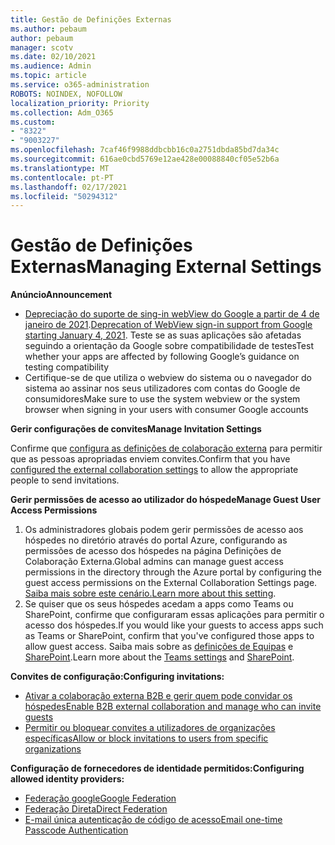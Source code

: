 ```yaml
---
title: Gestão de Definições Externas
ms.author: pebaum
author: pebaum
manager: scotv
ms.date: 02/10/2021
ms.audience: Admin
ms.topic: article
ms.service: o365-administration
ROBOTS: NOINDEX, NOFOLLOW
localization_priority: Priority
ms.collection: Adm_O365
ms.custom:
- "8322"
- "9003227"
ms.openlocfilehash: 7caf46f9988ddbcbb16c0a2751dbda85bd7da34c
ms.sourcegitcommit: 616ae0cbd5769e12ae428e00088840cf05e52b6a
ms.translationtype: MT
ms.contentlocale: pt-PT
ms.lasthandoff: 02/17/2021
ms.locfileid: "50294312"
---
```

# <a name="managing-external-settings"></a><span data-ttu-id="dc2ca-102">Gestão de Definições Externas</span><span class="sxs-lookup"><span data-stu-id="dc2ca-102">Managing External Settings</span></span>

<span data-ttu-id="dc2ca-103">**Anúncio**</span><span class="sxs-lookup"><span data-stu-id="dc2ca-103">**Announcement**</span></span>

- <span data-ttu-id="dc2ca-104">[Depreciação do suporte de sing-in webView do Google a partir de 4 de janeiro de 2021](https://docs.microsoft.com/azure/active-directory/external-identities/google-federation?WT.mc_id=Portal-Microsoft_Azure_Support#deprecation-of-webview-sign-in-support).</span><span class="sxs-lookup"><span data-stu-id="dc2ca-104">[Deprecation of WebView sign-in support from Google starting January 4, 2021](https://docs.microsoft.com/azure/active-directory/external-identities/google-federation?WT.mc_id=Portal-Microsoft_Azure_Support#deprecation-of-webview-sign-in-support).</span></span> <span data-ttu-id="dc2ca-105">Teste se as suas aplicações são afetadas seguindo a orientação da Google sobre compatibilidade de testes</span><span class="sxs-lookup"><span data-stu-id="dc2ca-105">Test whether your apps are affected by following Google’s guidance on testing compatibility</span></span>
- <span data-ttu-id="dc2ca-106">Certifique-se de que utiliza o webview do sistema ou o navegador do sistema ao assinar nos seus utilizadores com contas do Google de consumidores</span><span class="sxs-lookup"><span data-stu-id="dc2ca-106">Make sure to use the system webview or the system browser when signing in your users with consumer Google accounts</span></span>

<span data-ttu-id="dc2ca-107">**Gerir configurações de convites**</span><span class="sxs-lookup"><span data-stu-id="dc2ca-107">**Manage Invitation Settings**</span></span>

<span data-ttu-id="dc2ca-108">Confirme que [configura as definições de colaboração externa](https://docs.microsoft.com/azure/active-directory/external-identities/delegate-invitations?WT.mc_id=Portal-Microsoft_Azure_Support) para permitir que as pessoas apropriadas enviem convites.</span><span class="sxs-lookup"><span data-stu-id="dc2ca-108">Confirm that you have [configured the external collaboration settings](https://docs.microsoft.com/azure/active-directory/external-identities/delegate-invitations?WT.mc_id=Portal-Microsoft_Azure_Support) to allow the appropriate people to send invitations.</span></span>

<span data-ttu-id="dc2ca-109">**Gerir permissões de acesso ao utilizador do hóspede**</span><span class="sxs-lookup"><span data-stu-id="dc2ca-109">**Manage Guest User Access Permissions**</span></span>

1. <span data-ttu-id="dc2ca-110">Os administradores globais podem gerir permissões de acesso aos hóspedes no diretório através do portal Azure, configurando as permissões de acesso dos hóspedes na página Definições de Colaboração Externa.</span><span class="sxs-lookup"><span data-stu-id="dc2ca-110">Global admins can manage guest access permissions in the directory through the Azure portal by configuring the guest access permissions on the External Collaboration Settings page.</span></span> <span data-ttu-id="dc2ca-111">[Saiba mais sobre este cenário.](https://docs.microsoft.com/azure/active-directory/fundamentals/users-default-permissions?WT.mc_id=Portal-Microsoft_Azure_Support)</span><span class="sxs-lookup"><span data-stu-id="dc2ca-111">[Learn more about this setting](https://docs.microsoft.com/azure/active-directory/fundamentals/users-default-permissions?WT.mc_id=Portal-Microsoft_Azure_Support).</span></span>
2. <span data-ttu-id="dc2ca-112">Se quiser que os seus hóspedes acedam a apps como Teams ou SharePoint, confirme que configuraram essas aplicações para permitir o acesso dos hóspedes.</span><span class="sxs-lookup"><span data-stu-id="dc2ca-112">If you would like your guests to access apps such as Teams or SharePoint, confirm that you've configured those apps to allow guest access.</span></span> <span data-ttu-id="dc2ca-113">Saiba mais sobre as [definições de Equipas](https://docs.microsoft.com/microsoftteams/guest-access?WT.mc_id=Portal-Microsoft_Azure_Support) e [SharePoint](https://docs.microsoft.com/sharepoint/external-sharing-overview?WT.mc_id=Portal-Microsoft_Azure_Support).</span><span class="sxs-lookup"><span data-stu-id="dc2ca-113">Learn more about the [Teams settings](https://docs.microsoft.com/microsoftteams/guest-access?WT.mc_id=Portal-Microsoft_Azure_Support) and [SharePoint](https://docs.microsoft.com/sharepoint/external-sharing-overview?WT.mc_id=Portal-Microsoft_Azure_Support).</span></span>

<span data-ttu-id="dc2ca-114">**Convites de configuração:**</span><span class="sxs-lookup"><span data-stu-id="dc2ca-114">**Configuring invitations:**</span></span>

- [<span data-ttu-id="dc2ca-115">Ativar a colaboração externa B2B e gerir quem pode convidar os hóspedes</span><span class="sxs-lookup"><span data-stu-id="dc2ca-115">Enable B2B external collaboration and manage who can invite guests</span></span>](https://docs.microsoft.com/azure/active-directory/b2b/delegate-invitations?WT.mc_id=Portal-Microsoft_Azure_Support)
- [<span data-ttu-id="dc2ca-116">Permitir ou bloquear convites a utilizadores de organizações específicas</span><span class="sxs-lookup"><span data-stu-id="dc2ca-116">Allow or block invitations to users from specific organizations</span></span>](https://docs.microsoft.com/azure/active-directory/b2b/allow-deny-list?WT.mc_id=Portal-Microsoft_Azure_Support)

<span data-ttu-id="dc2ca-117">**Configuração de fornecedores de identidade permitidos:**</span><span class="sxs-lookup"><span data-stu-id="dc2ca-117">**Configuring allowed identity providers:**</span></span>

- [<span data-ttu-id="dc2ca-118">Federação google</span><span class="sxs-lookup"><span data-stu-id="dc2ca-118">Google Federation</span></span>](https://docs.microsoft.com/azure/active-directory/b2b/google-federation?WT.mc_id=Portal-Microsoft_Azure_Support)
- [<span data-ttu-id="dc2ca-119">Federação Direta</span><span class="sxs-lookup"><span data-stu-id="dc2ca-119">Direct Federation</span></span>](https://docs.microsoft.com/azure/active-directory/b2b/direct-federation?WT.mc_id=Portal-Microsoft_Azure_Support)
- [<span data-ttu-id="dc2ca-120">E-mail única autenticação de código de acesso</span><span class="sxs-lookup"><span data-stu-id="dc2ca-120">Email one-time Passcode Authentication</span></span>](https://docs.microsoft.com/azure/active-directory/b2b/one-time-passcode?WT.mc_id=Portal-Microsoft_Azure_Support)
